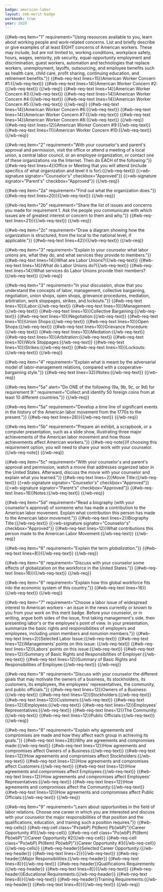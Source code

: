 ```yaml
---
badge: american-labor
layout: smb-merit-badge
workbook: true
year: 2020
---
```


{{#wb-req item="1" requirement="Using resources available to you, learn about working people and work-related concerns. List and briefly describe or give examples of at least EIGHT concerns of American workers. These may include, but are not limited to, working conditions, workplace safety, hours, wages, seniority, job security, equal-opportunity employment and discrimination, guest workers, automation and technologies that replace workers, unemployment, layoffs, outsourcing, and employee benefits such as health care, child care, profit sharing, continuing education, and retirement benefits."}}
{{#wb-req-text lines=15}}American Worker Concern #1:{{/wb-req-text}}
{{#wb-req-text lines=14}}American Worker Concern #2:{{/wb-req-text}}
{{/wb-req}}
{{#wb-req-text lines=14}}American Worker Concern #3:{{/wb-req-text}}
{{#wb-req-text lines=14}}American Worker Concern #4:{{/wb-req-text}}
{{#wb-req-text lines=14}}American Worker Concern #5:{{/wb-req-text}}
{{/wb-req}}
{{#wb-req-text lines=14}}American Worker Concern #6:{{/wb-req-text}}
{{#wb-req-text lines=14}}American Worker Concern #7:{{/wb-req-text}}
{{#wb-req-text lines=14}}American Worker Concern #8:{{/wb-req-text}}
{{/wb-req}}
{{#wb-req-text lines=12}}American Worker Concern #9:{{/wb-req-text}}
{{#wb-req-text lines=11}}American Worker Concern #10:{{/wb-req-text}}
{{/wb-req}}

{{#wb-req item="2" requirement="With your counselor's and parent's approval and permission, visit the office or attend a meeting of a local union, a central labor council, or an employee organization, or contact one of these organizations via the Internet. Then do EACH of the following:"}}
{{#wb-req-text lines=4}}Office or Meeting that you will attend (include specifics of what organization and level it is for):{{/wb-req-text}}
{{>wb-signature signator="Counselor's" checkbox="Approved"}}
{{>wb-signature signator="Parent's" checkbox="Approved"}}
{{/wb-req}}

{{#wb-req item="2a" requirement="Find out what the organization does."}}
{{#wb-req-text lines=20}}{{/wb-req-text}}
{{/wb-req}}

{{#wb-req item="2b" requirement="Share the list of issues and concerns you made for requirement 1. Ask the people you communicate with which issues are of greatest interest or concern to them and why."}}
{{#wb-req-text lines=21}}{{/wb-req-text}}
{{/wb-req}}

{{#wb-req item="2c" requirement="Draw a diagram showing how the organization is structured, from the local to the national level, if applicable."}}
{{#wb-req-text lines=42}}{{/wb-req-text}}
{{/wb-req}}

{{#wb-req item="3" requirement="Explain to your counselor what labor unions are, what they do, and what services they provide to members."}}
{{#wb-req-text lines=14}}What are Labor Unions?{{/wb-req-text}}
{{#wb-req-text lines=14}}What do Labor Unions do?{{/wb-req-text}}
{{#wb-req-text lines=14}}What services do Labor Unions provide their members?{{/wb-req-text}}
{{/wb-req}}

{{#wb-req item="3" requirement="In your discussion, show that you understand the concepts of labor, management, collective bargaining, negotiation, union shops, open shops, grievance procedures, mediation, arbitration, work stoppages, strikes, and lockouts."}}
{{#wb-req-text lines=10}}Labor:{{/wb-req-text}}
{{#wb-req-text lines=10}}Management:{{/wb-req-text}}
{{#wb-req-text lines=10}}Collective Bargaining:{{/wb-req-text}}
{{#wb-req-text lines=10}}Negotiation:{{/wb-req-text}}
{{#wb-req-text lines=10}}Union Shops:{{/wb-req-text}}
{{#wb-req-text lines=10}}Open Shops:{{/wb-req-text}}
{{#wb-req-text lines=10}}Grievance Procedure:{{/wb-req-text}}
{{#wb-req-text lines=10}}Mediation:{{/wb-req-text}}
{{#wb-req-text lines=10}}Arbitration:{{/wb-req-text}}
{{#wb-req-text lines=10}}Work Stoppages:{{/wb-req-text}}
{{#wb-req-text lines=10}}Strikes:{{/wb-req-text}}
{{#wb-req-text lines=10}}Lockouts:{{/wb-req-text}}
{{/wb-req}}

{{#wb-req item="4" requirement="Explain what is meant by the adversarial model of labor-management relations, compared with a cooperative-bargaining style."}}
{{#wb-req-text lines=32}}Notes:{{/wb-req-text}}
{{/wb-req}}

{{#wb-req item="5a" alert="Do ONE of the following (9a, 9b, 9c, or 9d) for requirement 9:" requirement="Collect and identify 50 foreign coins from at least 10 different countries."}}
{{/wb-req}}

{{#wb-req item="5a" requirement="Develop a time line of significant events in the history of the American labor movement from the 1770s to the present."}}
{{#wb-req-text lines=28}}{{/wb-req-text}}
{{/wb-req}}

{{#wb-req item="5b" requirement="Prepare an exhibit, a scrapbook, or a computer presentation, such as a slide show, illustrating three major achievements of the American labor movement and how those achievements affect American workers."}}
{{#wb-req-note}}If choosing this requirement option, you will need to share your work with your counselor.{{/wb-req-note}}
{{/wb-req}}

{{#wb-req item="5c" requirement="With your counselor's and parent's approval and permission, watch a movie that addresses organized labor in the United States. Afterward, discuss the movie with your counselor and explain what you learned."}}
{{#wb-req-text lines=2}}Movie Title:{{/wb-req-text}}
{{>wb-signature signator="Counselor's" checkbox="Approved"}}
{{>wb-signature signator="Parent's" checkbox="Approved"}}
{{#wb-req-text lines=16}}Notes:{{/wb-req-text}}
{{/wb-req}}

{{#wb-req item="5d" requirement="Read a biography (with your counselor's approval) of someone who has made a contribution to the American labor movement. Explain what contribution this person has made to the American labor movement."}}
{{#wb-req-text lines=2}}Biography Title:{{/wb-req-text}}
{{>wb-signature signator="Counselor's" checkbox="Approved"}}
{{#wb-req-text lines=12}}What contributions this person made to the American Labor Movement:{{/wb-req-text}}
{{/wb-req}}

{{#wb-req item="6" requirement="Explain the term *globalization*."}}
{{#wb-req-text lines=8}}{{/wb-req-text}}
{{/wb-req}}

{{#wb-req item="6" requirement="Discuss with your counselor some effects of globalization on the workforce in the United States."}}
{{#wb-req-text lines=16}}{{/wb-req-text}}
{{/wb-req}}

{{#wb-req item="6" requirement="Explain how this global workforce fits into the economic system of this country."}}
{{#wb-req-text lines=16}}{{/wb-req-text}}
{{/wb-req}}

{{#wb-req item="7" requirement="Choose a labor issue of widespread interest to American workers - an issue in the news currently or known to you from your work on this merit badge. Before your counselor, or in writing, argue both sides of the issue, first taking management's side, then presenting labor's or the employee's point of view. In your presentation, summarize the basic rights and responsibilities of employers and employees, including union members and nonunion members."}}
{{#wb-req-text lines=2}}Selected Labor Issue:{{/wb-req-text}}
{{#wb-req-text lines=12}}Managements’ points on this issue: {{/wb-req-text}}
{{#wb-req-text lines=12}}Labors’ points on this issue:{{/wb-req-text}}
{{#wb-req-text lines=12}}Summary of Basic Rights and Responsibilities of Employer:{{/wb-req-text}}
{{#wb-req-text lines=12}}Summary of Basic Rights and Responsibilities of Employee:{{/wb-req-text}}
{{/wb-req}}

{{#wb-req item="8" requirement="Discuss with your counselor the different goals that may motivate the owners of a business, its stockholders, its customers, its employees, the employees' representatives, the community, and public officials."}}
{{#wb-req-text lines=12}}Owners of a Business:{{/wb-req-text}}
{{#wb-req-text lines=12}}Stockholders:{{/wb-req-text}}
{{#wb-req-text lines=12}}Customers:{{/wb-req-text}}
{{#wb-req-text lines=12}}Employees:{{/wb-req-text}}
{{#wb-req-text lines=12}}Employees' Representatives:{{/wb-req-text}}
{{#wb-req-text lines=12}}The Community:{{/wb-req-text}}
{{#wb-req-text lines=12}}Public Officials:{{/wb-req-text}}
{{/wb-req}}

{{#wb-req item="8" requirement="Explain why agreements and compromises are made and how they affect each group in achieving its goals."}}
{{#wb-req-text lines=28}}Why are agreements and compromises made:{{/wb-req-text}}
{{#wb-req-text lines=12}}How agreements and compromises affect Owners of a Business:{{/wb-req-text}}
{{#wb-req-text lines=12}}How agreements and compromises affect Stockholders:{{/wb-req-text}}
{{#wb-req-text lines=12}}How agreements and compromises affect Customers:{{/wb-req-text}}
{{#wb-req-text lines=12}}How agreements and compromises affect Employees:{{/wb-req-text}}
{{#wb-req-text lines=12}}How agreements and compromises affect Employees’ Representatives:{{/wb-req-text}}
{{#wb-req-text lines=12}}How agreements and compromises affect the Community:{{/wb-req-text}}
{{#wb-req-text lines=12}}How agreements and compromises affect Public Officials:{{/wb-req-text}}
{{/wb-req}}

{{#wb-req item="9" requirement="Learn about opportunities in the field of labor relations. Choose one career in which you are interested and discuss with your counselor the major responsibilities of that position and the qualifications, education, and training such a position requires."}}
{{#wb-req-cells}}
{{#wb-req-cell class="Px(wbP) Pt(8em) Pb(wbP)"}}Career Opportunity #1{{/wb-req-cell}}
{{#wb-req-cell class="Px(wbP) Pt(8em) Pb(wbP)"}}Career Opportunity #2{{/wb-req-cell}}
{{#wb-req-cell class="Px(wbP) Pt(8em) Pb(wbP)"}}Career Opportunity #3{{/wb-req-cell}}
{{/wb-req-cells}}
{{#wb-req-header}}Selected Career Opportunity:{{/wb-req-header}}
{{#wb-req-text lines=2}}{{/wb-req-text}}
{{#wb-req-header}}Major Responsibilities:{{/wb-req-header}}
{{#wb-req-text lines=8}}{{/wb-req-text}}
{{#wb-req-header}}Qualifications Requirements:{{/wb-req-header}}
{{#wb-req-text lines=8}}{{/wb-req-text}}
{{#wb-req-header}}Educational Requirements:{{/wb-req-header}}
{{#wb-req-text lines=8}}{{/wb-req-text}}
{{#wb-req-header}}Training Requirements:{{/wb-req-header}}
{{#wb-req-text lines=8}}{{/wb-req-text}}
{{/wb-req}}
